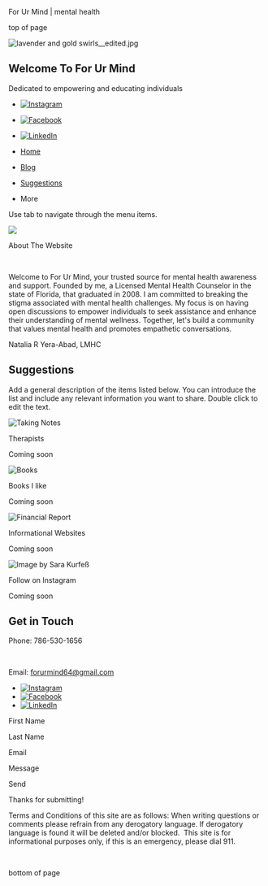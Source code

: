 For Ur Mind | mental health









top of page

![lavender and gold swirls__edited.jpg](https://static.wixstatic.com/media/684c6c_53da52c6c0304015abc006377bb6c041~mv2.jpg/v1/fill/w_250,h_250,al_c,q_80,usm_0.66_1.00_0.01,enc_avif,quality_auto/lavender%20and%20gold%20swirls__edited.jpg)

Welcome To 
For Ur Mind
-----------------------

Dedicated to empowering and educating individuals

* [![Instagram](https://static.wixstatic.com/media/8d6893330740455c96d218258a458aa4.png/v1/fill/w_39,h_39,al_c,q_85,usm_0.66_1.00_0.01,enc_avif,quality_auto/8d6893330740455c96d218258a458aa4.png)](https://www.instagram.com/forurmind64/)
* [![Facebook](https://static.wixstatic.com/media/e316f544f9094143b9eac01f1f19e697.png/v1/fill/w_39,h_39,al_c,q_85,usm_0.66_1.00_0.01,enc_avif,quality_auto/e316f544f9094143b9eac01f1f19e697.png)](https://www.facebook.com/profile.php?id=61572543357268#)
* [![LinkedIn](https://static.wixstatic.com/media/11062b_9e78da3320da497ab23ce28d738d388a~mv2.png/v1/fill/w_39,h_39,al_c,q_85,usm_0.66_1.00_0.01,enc_avif,quality_auto/11062b_9e78da3320da497ab23ce28d738d388a~mv2.png)](http://www.linkedin.com/in/natalia-yera-abad)

* [Home](https://www.forurmind.com)
* [Blog](https://www.forurmind.com/blog)
* [Suggestions](https://www.forurmind.com)
* More

Use tab to navigate through the menu items.

![](https://static.wixstatic.com/media/11062b_0c4d6b0fd5ed4eefb424364c98a72c05~mv2.jpg/v1/fill/w_1773,h_582,al_c,q_85,usm_0.66_1.00_0.01,enc_avif,quality_auto/11062b_0c4d6b0fd5ed4eefb424364c98a72c05~mv2.jpg)

About The Website

​

Welcome to For Ur Mind, your trusted source for mental health awareness and support. Founded by me, a Licensed Mental Health Counselor in the state of Florida, that graduated in 2008. I am committed to breaking the stigma associated with mental health challenges. My focus is on having open discussions to empower individuals to seek assistance and enhance their understanding of mental wellness. Together, let's build a community that values mental health and promotes empathetic conversations.

Natalia R Yera-Abad, LMHC

Suggestions
-----------

Add a general description of the items listed below. You can introduce the list and include any relevant information you want to share. Double click to edit the text.

![Taking Notes](https://static.wixstatic.com/media/11062b_74b524df62e44701b33f0fb2d42281c6~mv2.jpg/v1/crop/x_834,y_0,w_3333,h_3333/fill/w_121,h_121,al_c,q_80,usm_0.66_1.00_0.01,enc_avif,quality_auto/Taking%20Notes.jpg)

Therapists

Coming soon

![Books](https://static.wixstatic.com/media/11062b_23ee4e3a6faa4606b2e114e4860e91e3~mv2.jpg/v1/crop/x_864,y_0,w_3456,h_3456/fill/w_121,h_121,al_c,q_80,usm_0.66_1.00_0.01,enc_avif,quality_auto/Books.jpg)

Books I like

Coming soon

![Financial Report](https://static.wixstatic.com/media/11062b_9b52a0adb0ac4756a04a9e7aeaa7ce3d~mv2.jpeg/v1/crop/x_385,y_0,w_1730,h_1730/fill/w_121,h_121,al_c,q_80,usm_0.66_1.00_0.01,enc_avif,quality_auto/Financial%20Report.jpeg)

Informational Websites

Coming soon

![Image by Sara Kurfeß](https://static.wixstatic.com/media/nsplsh_71427429eb7c4b0aafbe79e882f717e4~mv2.jpg/v1/crop/x_0,y_864,w_3456,h_3456/fill/w_121,h_121,al_c,q_80,usm_0.66_1.00_0.01,enc_avif,quality_auto/Image%20by%20Sara%20Kurfe%C3%9F.jpg)

Follow on Instagram

Coming soon

Get in Touch
------------

Phone: 786-530-1656

​

Email: [forurmind64@gmail.com](mailto:forurmind64@gmail.com)

* [![Instagram](https://static.wixstatic.com/media/8d6893330740455c96d218258a458aa4.png/v1/fill/w_39,h_39,al_c,q_85,usm_0.66_1.00_0.01,enc_avif,quality_auto/8d6893330740455c96d218258a458aa4.png)](https://www.instagram.com/forurmind64/)
* [![Facebook](https://static.wixstatic.com/media/e316f544f9094143b9eac01f1f19e697.png/v1/fill/w_39,h_39,al_c,q_85,usm_0.66_1.00_0.01,enc_avif,quality_auto/e316f544f9094143b9eac01f1f19e697.png)](https://www.facebook.com/profile.php?id=61572543357268#)
* [![LinkedIn](https://static.wixstatic.com/media/11062b_9e78da3320da497ab23ce28d738d388a~mv2.png/v1/fill/w_39,h_39,al_c,q_85,usm_0.66_1.00_0.01,enc_avif,quality_auto/11062b_9e78da3320da497ab23ce28d738d388a~mv2.png)](http://www.linkedin.com/in/natalia-yera-abad)

First Name

Last Name

Email

Message

Send

Thanks for submitting!

Terms and Conditions of this site are as follows: When writing questions or comments please refrain from any derogatory language. If derogatory language is found it will be deleted and/or blocked.  This site is for informational purposes only, if this is an emergency, please dial 911.

​

bottom of page